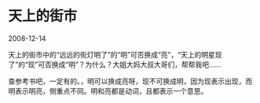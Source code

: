 # 天上的街市
2008-12-14


天上的街市中的“远远的街灯明了”的“明”可否换成“亮”，“天上的明星现了”的“现”可否换成“明”？为什么？大姐大妈大叔大哥们，帮帮我吧……


查参考书吧，一定有的。，明可以换成亮呀，现不可换成明，因为现表示出现，而明表示明亮，侧重点不同。明和亮都是动词，且都表示一个意思。
